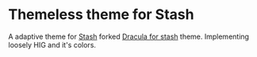 # Themeless theme for Stash

A adaptive theme for [Stash](https://stashapp.cc) forked [Dracula for stash]([https://draculatheme.com](https://github.com/UncertainMongoose/dracula-for-stash)) theme.
Implementing loosely HIG and it's colors.
